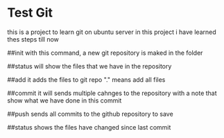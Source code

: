 # Test Git
this is a project to learn git on ubuntu server
in this project i have learned thes steps till now

##init
with this command, a new git repository is maked in the folder

##status
will show the files that we have in the repository

##add
it adds the files to git repo
"." means add all files

##commit
it will sends multiple cahnges to the repository with a note that show what we have done in this commit 

##push
sends all commits to the github repository to save

##status
shows the files have changed since last commit

